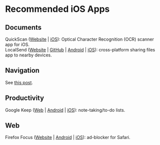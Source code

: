 # Recommended iOS Apps

## Documents

QuickScan ([Website](https://www.quickscanapp.com) | [iOS](https://apps.apple.com/app/ocr-scanner-quickscan/id1513790291)): Optical Character Recognition (OCR) scanner app for iOS.\
LocalSend ([Website](https://localsend.org) | [GitHub](https://github.com/localsend/localsend) | [Android](https://play.google.com/store/apps/details?id=org.localsend.localsend_app) | [iOS](https://apps.apple.com/app/localsend/id1661733229)): cross-platform sharing files app to nearby devices.

## Navigation

See [this post](https://github.com/roboes/tools/tree/main/sports).


## Productivity

Google Keep ([Web](https://keep.google.com) | [Android](https://play.google.com/store/apps/details?id=com.google.android.keep) | [iOS](https://apps.apple.com/app/google-keep-notes-and-lists/id1029207872)): note-taking/to-do lists.

## Web

Firefox Focus ([Website](https://www.mozilla.org/firefox/browsers/mobile/focus/) | [Android](https://play.google.com/store/apps/details?id=org.mozilla.focus) | [iOS](https://apps.apple.com/app/firefox-focus-privacy-browser/id1055677337)): ad-blocker for Safari.
